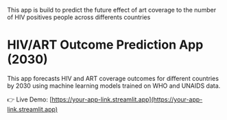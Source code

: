 This app is build to predict the future effect of art coverage to the number of HIV positives people across differents countries
# HIV/ART Outcome Prediction App (2030)

This app forecasts HIV and ART coverage outcomes for different countries by 2030 using machine learning models trained on WHO and UNAIDS data.

👉 Live Demo: [https://your-app-link.streamlit.app](https://your-app-link.streamlit.app)

